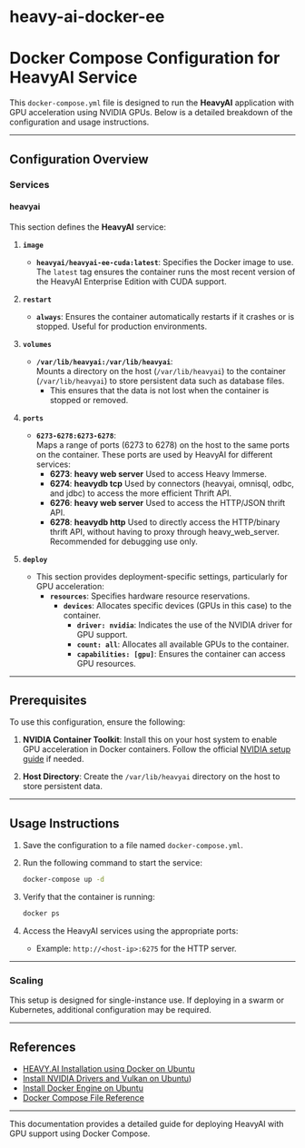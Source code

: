 # heavy-ai-docker-ee

# Docker Compose Configuration for HeavyAI Service

This `docker-compose.yml` file is designed to run the **HeavyAI** application with GPU acceleration using NVIDIA GPUs. Below is a detailed breakdown of the configuration and usage instructions.

---

## Configuration Overview

### **Services**
#### **heavyai**
This section defines the **HeavyAI** service:

1. **`image`**  
   - **`heavyai/heavyai-ee-cuda:latest`**: Specifies the Docker image to use. The `latest` tag ensures the container runs the most recent version of the HeavyAI Enterprise Edition with CUDA support.

2. **`restart`**  
   - **`always`**: Ensures the container automatically restarts if it crashes or is stopped. Useful for production environments.

3. **`volumes`**  
   - **`/var/lib/heavyai:/var/lib/heavyai`**:  
     Mounts a directory on the host (`/var/lib/heavyai`) to the container (`/var/lib/heavyai`) to store persistent data such as database files.  
     - This ensures that the data is not lost when the container is stopped or removed.

4. **`ports`**  
   - **`6273-6278:6273-6278`**:  
     Maps a range of ports (6273 to 6278) on the host to the same ports on the container. These ports are used by HeavyAI for different services:  
     - **6273**: **heavy web server** Used to access Heavy Immerse.
     - **6274**: **heavydb tcp**  Used by connectors (heavyai, omnisql, odbc, and jdbc) to access the more efficient Thrift API.
     - **6276**: **heavy web server**  Used to access the HTTP/JSON thrift API.
     - **6278**: **heavydb http** Used to directly access the HTTP/binary thrift API, without having to proxy through heavy_web_server. Recommended for debugging use only.

5. **`deploy`**  
   - This section provides deployment-specific settings, particularly for GPU acceleration:  
     - **`resources`**: Specifies hardware resource reservations.  
       - **`devices`**: Allocates specific devices (GPUs in this case) to the container.  
         - **`driver: nvidia`**: Indicates the use of the NVIDIA driver for GPU support.  
         - **`count: all`**: Allocates all available GPUs to the container.  
         - **`capabilities: [gpu]`**: Ensures the container can access GPU resources.

---

## Prerequisites
To use this configuration, ensure the following:

1. **NVIDIA Container Toolkit**: Install this on your host system to enable GPU acceleration in Docker containers. Follow the official [NVIDIA setup guide](https://docs.nvidia.com/datacenter/cloud-native/container-toolkit/install-guide.html) if needed.

2. **Host Directory**: Create the `/var/lib/heavyai` directory on the host to store persistent data.

---

## Usage Instructions

1. Save the configuration to a file named `docker-compose.yml`.

2. Run the following command to start the service:
   ```bash
   docker-compose up -d
   ```

3. Verify that the container is running:
   ```bash
   docker ps
   ```

4. Access the HeavyAI services using the appropriate ports:
   - Example: `http://<host-ip>:6275` for the HTTP server.

---

### Scaling
This setup is designed for single-instance use. If deploying in a swarm or Kubernetes, additional configuration may be required.

---

## References
- [HEAVY.AI Installation using Docker on Ubuntu](https://docs.heavy.ai/installation-and-configuration/installation/install-docker/docker-enterprise-edition-gpu)
- [Install NVIDIA Drivers and Vulkan on Ubuntu](https://docs.heavy.ai/installation-and-configuration/installation/installing-on-ubuntu/install-nvidia-drivers-and-vulkan-on-ubuntu))
- [Install Docker Engine on Ubuntu](https://docs.docker.com/engine/install/ubuntu/#install-using-the-repository)
- [Docker Compose File Reference](https://docs.docker.com/compose/compose-file/)

---

This documentation provides a detailed guide for deploying HeavyAI with GPU support using Docker Compose.

